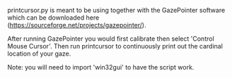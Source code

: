printcursor.py is meant to be using together with the GazePointer software which can be downloaded here (https://sourceforge.net/projects/gazepointer/).

After running GazePointer you would first calibrate then select 'Control Mouse Cursor'. Then run printcursor to continuously print out the cardinal location of your gaze.

Note: you will need to import 'win32gui' to have the script work.
